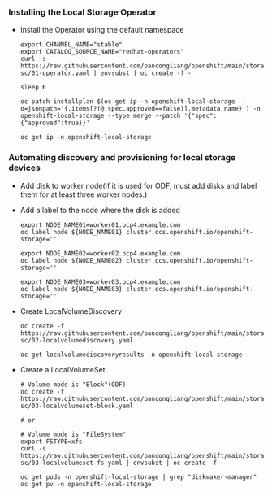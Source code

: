 ### Installing the Local Storage Operator

* Install the Operator using the default namespace
  ```
  export CHANNEL_NAME="stable"
  export CATALOG_SOURCE_NAME="redhat-operators"
  curl -s https://raw.githubusercontent.com/pancongliang/openshift/main/storage/local-sc/01-operator.yaml | envsubst | oc create -f -

  sleep 6
  
  oc patch installplan $(oc get ip -n openshift-local-storage  -o=jsonpath='{.items[?(@.spec.approved==false)].metadata.name}') -n openshift-local-storage --type merge --patch '{"spec":{"approved":true}}'

  oc get ip -n openshift-local-storage
  ```

### Automating discovery and provisioning for local storage devices

* Add disk to worker node(If it is used for ODF, must add disks and label them for at least three worker nodes.)


* Add a label to the node where the disk is added
  ```
  export NODE_NAME01=worker01.ocp4.example.com
  oc label node ${NODE_NAME01} cluster.ocs.openshift.io/openshift-storage=''

  export NODE_NAME02=worker02.ocp4.example.com
  oc label node ${NODE_NAME02} cluster.ocs.openshift.io/openshift-storage=''

  export NODE_NAME03=worker03.ocp4.example.com
  oc label node ${NODE_NAME03} cluster.ocs.openshift.io/openshift-storage=''
  ```
  
* Create LocalVolumeDiscovery
  ```
  oc create -f https://raw.githubusercontent.com/pancongliang/openshift/main/storage/local-sc/02-localvolumediscovery.yaml

  oc get localvolumediscoveryresults -n openshift-local-storage
  ```  

* Create a LocalVolumeSet
  ```
  # Volume mode is "Block"(ODF)
  oc create -f https://raw.githubusercontent.com/pancongliang/openshift/main/storage/local-sc/03-localvolumeset-block.yaml

  # or

  # Volume mode is "FileSystem"
  export FSTYPE=xfs
  curl -s https://raw.githubusercontent.com/pancongliang/openshift/main/storage/local-sc/03-localvolumeset-fs.yaml | envsubst | oc create -f -

  oc get pods -n openshift-local-storage | grep "diskmaker-manager"
  oc get pv -n openshift-local-storage
  ```

  
